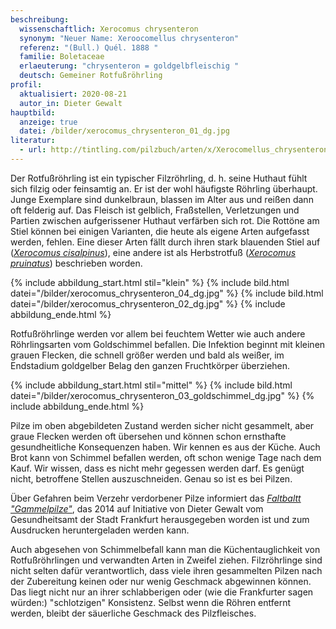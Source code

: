 ```yaml
---
beschreibung:
  wissenschaftlich: Xerocomus chrysenteron
  synonym: "Neuer Name: Xeroocomellus chrysenteron"
  referenz: "(Bull.) Quél. 1888 "
  familie: Boletaceae
  erlaeuterung: "chrysenteron = goldgelbfleischig "
  deutsch: Gemeiner Rotfußröhrling
profil:
  aktualisiert: 2020-08-21
  autor_in: Dieter Gewalt
hauptbild:
  anzeige: true
  datei: /bilder/xerocomus_chrysenteron_01_dg.jpg
literatur:
  - url: http://tintling.com/pilzbuch/arten/x/Xerocomellus_chrysenteron.html
---
```

Der Rotfußröhrling ist ein typischer Filzröhrling, d. h. seine Huthaut fühlt sich filzig oder feinsamtig an. Er ist der wohl häufigste Röhrling überhaupt. Junge Exemplare sind  dunkelbraun, blassen im Alter aus und reißen dann oft felderig auf. Das Fleisch ist gelblich, Fraßstellen, Verletzungen und Partien zwischen aufgerissener Huthaut verfärben sich rot. Die Rottöne am Stiel können bei einigen Varianten, die heute als eigene Arten aufgefasst werden, fehlen. Eine dieser Arten fällt durch ihren stark blauenden Stiel auf (*[Xerocomus cisalpinus](/pilze/xerocomus-cisalpinus-starkblauender-rotfußröhrling)*), eine andere ist als Herbstrotfuß (*[Xerocomus pruinatus](/pilze/xerocomus-pruinatus-herbstrotfüßchen)*) beschrieben worden.

{% include abbildung_start.html stil="klein" %}
{% include bild.html datei="/bilder/xerocomus_chrysenteron_04_dg.jpg" %}
{% include bild.html datei="/bilder/xerocomus_chrysenteron_02_dg.jpg" %}
{% include abbildung_ende.html %}

Rotfußröhrlinge werden vor allem bei feuchtem Wetter wie auch andere Röhrlingsarten vom Goldschimmel befallen. Die Infektion beginnt mit kleinen grauen Flecken, die schnell größer werden und bald als weißer, im Endstadium goldgelber Belag den ganzen Fruchtkörper überziehen.

{% include abbildung_start.html stil="mittel" %}
{% include bild.html datei="/bilder/xerocomus_chrysenteron_03_goldschimmel_dg.jpg" %}
{% include abbildung_ende.html %}

Pilze im oben abgebildeten Zustand werden sicher nicht gesammelt, aber graue Flecken werden oft übersehen und können schon ernsthafte gesundheitliche Konsequenzen haben. Wir kennen es aus der Küche. Auch Brot kann von Schimmel befallen werden, oft schon wenige Tage nach dem Kauf. Wir wissen, dass es nicht mehr gegessen werden darf. Es genügt nicht, betroffene Stellen auszuschneiden. Genau so ist es bei Pilzen.

Über Gefahren beim Verzehr verdorbener Pilze informiert das *[Faltbaltt "Gammelpilze"](/assets/docs/Fundkorb.de-Gammelpilze.pdf)*, das 2014 auf Initiative von Dieter Gewalt vom Gesundheitsamt der Stadt Frankfurt herausgegeben worden ist und zum Ausdrucken heruntergeladen werden kann.

Auch abgesehen von Schimmelbefall kann man die Küchentauglichkeit von Rotfußröhrlingen und verwandten Arten in Zweifel ziehen. Filzröhrlinge sind nicht selten dafür verantwortlich, dass viele ihren gesammelten Pilzen nach der Zubereitung keinen oder nur wenig Geschmack abgewinnen können. Das liegt nicht nur an ihrer schlabberigen oder (wie die Frankfurter sagen würden:) "schlotzigen" Konsistenz. Selbst wenn die Röhren entfernt werden, bleibt der säuerliche Geschmack des Pilzfleisches.
